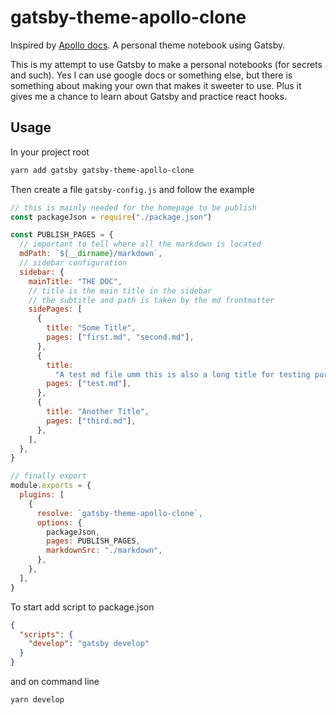 # gatsby-theme-apollo-clone

Inspired by [Apollo docs](https://www.apollographql.com/docs/apollo-server/). A personal theme notebook using Gatsby.

This is my attempt to use Gatsby to make a personal notebooks (for secrets and such). Yes I can use google docs or something else, but there is something about making your own that makes it sweeter to use. Plus it gives me a chance to learn about Gatsby and practice react hooks.

## Usage

In your project root

```bash
yarn add gatsby gatsby-theme-apollo-clone
```

Then create a file `gatsby-config.js` and follow the example

```javascript
// this is mainly needed for the homepage to be publish
const packageJson = require("./package.json")

const PUBLISH_PAGES = {
  // important to tell where all the markdown is located
  mdPath: `${__dirname}/markdown`,
  // sidebar configuration
  sidebar: {
    mainTitle: "THE DOC",
    // title is the main title in the sidebar
    // the subtitle and path is taken by the md frontmatter
    sidePages: [
      {
        title: "Some Title",
        pages: ["first.md", "second.md"],
      },
      {
        title:
          "A test md file umm this is also a long title for testing purposes of course. ",
        pages: ["test.md"],
      },
      {
        title: "Another Title",
        pages: ["third.md"],
      },
    ],
  },
}

// finally export
module.exports = {
  plugins: [
    {
      resolve: `gatsby-theme-apollo-clone`,
      options: {
        packageJson,
        pages: PUBLISH_PAGES,
        markdownSrc: "./markdown",
      },
    },
  ],
}
```

To start add script to package.json

```json
{
  "scripts": {
    "develop": "gatsby develop"
  }
}
```

and on command line

```bash
yarn develop
```
